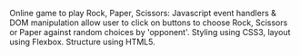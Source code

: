 Online game to play Rock, Paper, Scissors:
Javascript event handlers & DOM manipulation allow user to click on buttons to choose 
Rock, Scissors or Paper against random choices by 'opponent'. 
Styling using CSS3, layout using Flexbox.
Structure using HTML5. 
